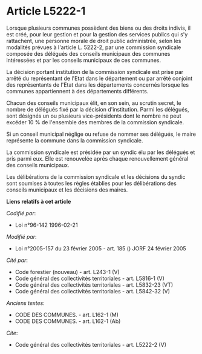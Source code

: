 # Article L5222-1

Lorsque plusieurs communes possèdent des biens ou des droits indivis, il est créé, pour leur gestion et pour la gestion des
services publics qui s'y rattachent, une personne morale de droit public administrée, selon les modalités prévues à l'article
L. 5222-2, par une commission syndicale composée des délégués des conseils municipaux des communes intéressées et par les
conseils municipaux de ces communes. 

La décision portant institution de la commission syndicale est prise par arrêté du représentant de l'Etat dans le département
ou par arrêté conjoint des représentants de l'Etat dans les départements concernés lorsque les communes appartiennent à des
départements différents. 

Chacun des conseils municipaux élit, en son sein, au scrutin secret, le nombre de délégués fixé par la décision
d'institution. Parmi les délégués, sont désignés un ou plusieurs vice-présidents dont le nombre ne peut excéder 10 % de
l'ensemble des membres de la commission syndicale. 

Si un conseil municipal néglige ou refuse de nommer ses délégués, le maire représente la commune dans la commission
syndicale. 

La commission syndicale est présidée par un syndic élu par les délégués et pris parmi eux. Elle est renouvelée après chaque
renouvellement général des conseils municipaux. 

Les délibérations de la commission syndicale et les décisions du syndic sont soumises à toutes les règles établies pour les
délibérations des conseils municipaux et les décisions des maires.

**Liens relatifs à cet article**

_Codifié par_:

  - Loi n°96-142 1996-02-21

_Modifié par_:

  - Loi n°2005-157 du 23 février 2005 - art. 185 () JORF 24 février 2005

_Cité par_:

  - Code forestier (nouveau) - art. L243-1 (V)
  - Code général des collectivités territoriales - art. L5816-1 (V)
  - Code général des collectivités territoriales - art. L5832-23 (VT)
  - Code général des collectivités territoriales - art. L5842-32 (V)

_Anciens textes_:

  - CODE DES COMMUNES. - art. L162-1 (M)
  - CODE DES COMMUNES. - art. L162-1 (Ab)

_Cite_:

  - Code général des collectivités territoriales - art. L5222-2 (V)
